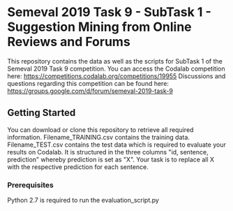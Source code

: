 # Semeval 2019 Task 9 - SubTask 1 - Suggestion Mining from Online Reviews and Forums

This repository contains the data as well as the scripts for SubTask 1 of the Semeval 2019 Task 9 competition. 
You can access the Codalab competition here: https://competitions.codalab.org/competitions/19955
Discussions and questions regarding this competition can be found here: https://groups.google.com/d/forum/semeval-2019-task-9

## Getting Started

You can download or clone this repository to retrieve all required information. 
Filename_TRAINING.csv contains the training data.
Filename_TEST.csv contains the test data which is required to evaluate your results on Codalab. It is structured in the three columns "id, sentence, prediction" whereby prediction is set as "X". Your task is to replace all X with the respective prediction for each sentence.

### Prerequisites

Python 2.7 is required to run the evaluation_script.py
